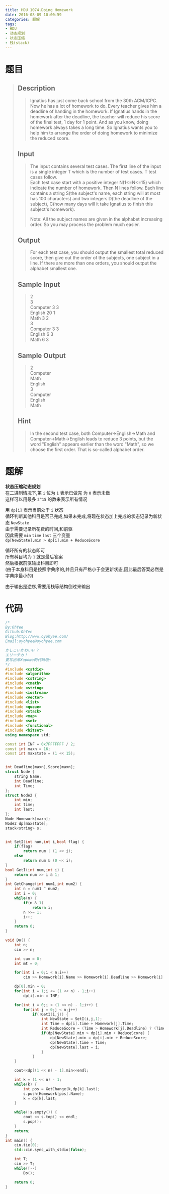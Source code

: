 ```yaml
---
title: HDU 1074.Doing Homework
date: 2016-08-09 10:00:59
categories: 题解
tags:
- HDU
- 动态规划
- 状态压缩
- 栈(stack)
---
```

# 题目
> 
> ## Description  
>> Ignatius has just come back school from the 30th ACM/ICPC. Now he has a lot of homework to do. Every teacher gives him a deadline of handing in the homework. If Ignatius hands in the homework after the deadline, the teacher will reduce his score of the final test, 1 day for 1 point. And as you know, doing homework always takes a long time. So Ignatius wants you to help him to arrange the order of doing homework to minimize the reduced score.  
>> <!--more-->  
> 
> ## Input  
>> The input contains several test cases. The first line of the input is a single integer T which is the number of test cases. T test cases follow.   
>> Each test case start with a positive integer N(1<=N<=15) which indicate the number of homework. Then N lines follow. Each line contains a string S(the subject's name, each string will at most has 100 characters) and two integers D(the deadline of the subject), C(how many days will it take Ignatius to finish this subject's homework).   
>>   
>> Note: All the subject names are given in the alphabet increasing order. So you may process the problem much easier.   
> 
> ## Output  
>> For each test case, you should output the smallest total reduced score, then give out the order of the subjects, one subject in a line. If there are more than one orders, you should output the alphabet smallest one.   
> 
> ## Sample Input  
>> 2  
>> 3  
>> Computer 3 3  
>> English 20 1  
>> Math 3 2  
>> 3  
>> Computer 3 3  
>> English 6 3  
>> Math 6 3  
> 
> ## Sample Output  
>> 2  
>> Computer  
>> Math  
>> English  
>> 3  
>> Computer  
>> English  
>> Math  
>>     
> ## Hint  
>>   
>> In the second test case, both Computer->English->Math and Computer->Math->English leads to reduce 3 points, but the   
>> word "English" appears earlier than the word "Math", so we choose the first order. That is so-called alphabet order.  
>>   

# 题解

**状态压缩动态规划**  
在二进制情况下,第 `i` 位为 `1` 表示已做完 为 `0` 表示未做  
这样可以用最多 `2^15` 的数来表示所有情况  

用 `dp[i]` 表示当前处于 `i` 状态  
循环判断其他科目是否已完成,如果未完成,将现在状态加上完成的状态记录为新状态 `NewState`  
由于需要记录所花费的时间,和前驱  
因此需要 `min` `time` `last` 三个变量  
`dp[NewState].min > dp[i].min + ReduceScore`  

循环所有的状态即可  
所有科目均为 `1` 就是最后答案  
然后根据前驱输出科目即可  
(由于本身科目是按照字典序的,并且只有严格小于会更新状态,因此最后答案必然是字典序最小的)  

由于输出是逆序,需要用栈等结构倒过来输出  

# 代码
```cpp Doing Homework https://github.com/OhYee/ACM.github.io/blob/master\HDU\1074.Doing%20Homework.cpp 代码备份
/*
By:OhYee
Github:OhYee
Blog:http://www.oyohyee.com/
Email:oyohyee@oyohyee.com

かしこいかわいい？
エリーチカ！
要写出来Хорошо的代码哦~
*/
#include <cstdio>
#include <algorithm>
#include <cstring>
#include <cmath>
#include <string>
#include <iostream>
#include <vector>
#include <list>
#include <queue>
#include <stack>
#include <map>
#include <set>
#include <functional>
#include <bitset>
using namespace std;

const int INF = 0x7FFFFFFF / 2;
const int maxn = 16;
const int maxstate = (1 << 15);


int Deadline[maxn],Score[maxn];
struct Node {
	string Name;
	int Deadline;
	int Time;
};
struct Node2 {
	int min;
	int time;
	int last;
};
Node Homework[maxn];
Node2 dp[maxstate];
stack<string> s;


int SetI(int num,int i,bool flag) {
	if(flag)
		return num | (1 << i);
	else
		return num & (0 << i);
}
bool GetI(int num,int i) {
	return num >> i & 1;
}
int GetChange(int num1,int num2) {
	int n = num1 ^ num2;
	int i = 0;
	while(n) {
		if(n & 1)
			return i;
		n >>= 1;
		i++;
	}
	return 0;
}

void Do() {
	int n;
	cin >> n;

	int sum = 0;
	int mt = 0;

	for(int i = 0;i < n;i++)
		cin >> Homework[i].Name >> Homework[i].Deadline >> Homework[i].Time;

	dp[0].min = 0;
	for(int i = 1;i <= (1 << n) - 1;i++)
		dp[i].min = INF;

	for(int i = 0;i < (1 << n) - 1;i++) {
		for(int j = 0;j < n;j++)
			if(!GetI(i,j)) {
				int NewState = SetI(i,j,1);
				int Time = dp[i].time + Homework[j].Time;
				int ReduceScore = (Time > Homework[j].Deadline) ? (Time - Homework[j].Deadline) : 0;
				if(dp[NewState].min > dp[i].min + ReduceScore) {
					dp[NewState].min = dp[i].min + ReduceScore;
					dp[NewState].time = Time;
					dp[NewState].last = i;
				}
			}
	}

	cout<<dp[(1 << n) - 1].min<<endl;

	int k = (1 << n) - 1;
	while(k) {
		int pos = GetChange(k,dp[k].last);
		s.push(Homework[pos].Name);
		k = dp[k].last;
	}

	while(!s.empty()) {
		cout << s.top() << endl;
		s.pop();
	}
	return;
}
int main() {
	cin.tie(0);
	std::cin.sync_with_stdio(false);

	int T;
	cin >> T;
	while(T--)
		Do();

	return 0;
}
```